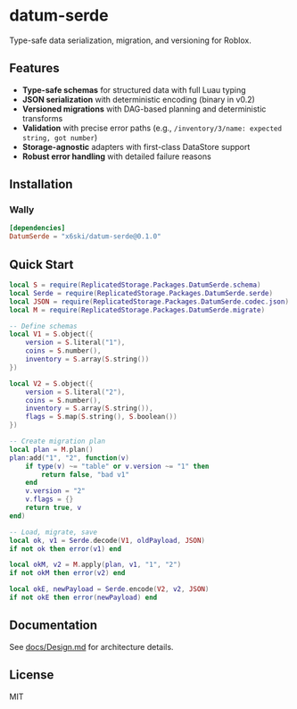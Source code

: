 # datum-serde

Type-safe data serialization, migration, and versioning for Roblox.

## Features

- **Type-safe schemas** for structured data with full Luau typing
- **JSON serialization** with deterministic encoding (binary in v0.2)
- **Versioned migrations** with DAG-based planning and deterministic transforms
- **Validation** with precise error paths (e.g., `/inventory/3/name: expected string, got number`)
- **Storage-agnostic** adapters with first-class DataStore support
- **Robust error handling** with detailed failure reasons

## Installation

### Wally

```toml
[dependencies]
DatumSerde = "x6ski/datum-serde@0.1.0"
```

## Quick Start

```lua
local S = require(ReplicatedStorage.Packages.DatumSerde.schema)
local Serde = require(ReplicatedStorage.Packages.DatumSerde.serde)
local JSON = require(ReplicatedStorage.Packages.DatumSerde.codec.json)
local M = require(ReplicatedStorage.Packages.DatumSerde.migrate)

-- Define schemas
local V1 = S.object({
	version = S.literal("1"),
	coins = S.number(),
	inventory = S.array(S.string())
})

local V2 = S.object({
	version = S.literal("2"),
	coins = S.number(),
	inventory = S.array(S.string()),
	flags = S.map(S.string(), S.boolean())
})

-- Create migration plan
local plan = M.plan()
plan:add("1", "2", function(v)
	if type(v) ~= "table" or v.version ~= "1" then
		return false, "bad v1"
	end
	v.version = "2"
	v.flags = {}
	return true, v
end)

-- Load, migrate, save
local ok, v1 = Serde.decode(V1, oldPayload, JSON)
if not ok then error(v1) end

local okM, v2 = M.apply(plan, v1, "1", "2")
if not okM then error(v2) end

local okE, newPayload = Serde.encode(V2, v2, JSON)
if not okE then error(newPayload) end
```

## Documentation

See [docs/Design.md](docs/Design.md) for architecture details.

## License

MIT
